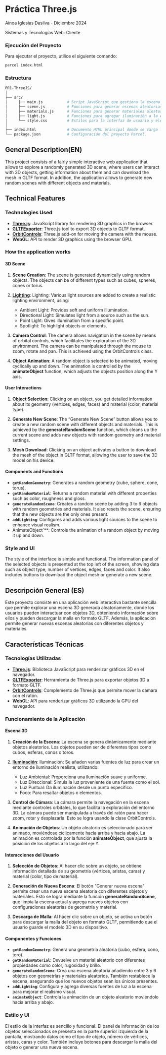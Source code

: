 # Práctica Three.js 

Ainoa Iglesias Dasilva -  Diciembre 2024

Sistemas y Tecnologías Web: Cliente

### Ejecución del Proyecto

Para ejecutar el proyecto, utilice el siguiente comando:

```bash
parcel index.html
```


### Estructura

```bash
PR1-ThreeJS/
│
├── src/
│     ├── main.js           # Script JavaScript que gestiona la escena 3D, interacciones y animaciones.
│     ├── scene.js          # Funciones para generar escenas aleatorias.
│     ├── materials.js      # Funciones para generar materiales aleatorios para los objetos 3D
│     ├── light.js          # Funciones para agregar iluminación a la escena.
│     └── style.css         # Estilos para la interfaz de usuario y elementos HTML.
│
├── index.html              # Documento HTML principal donde se carga la aplicación.
└── package.json            # Configuración del proyecto Parcel.         

```
## General Description(EN)

This project consists of a fairly simple interactive web application that allows to explore a randomly generated 3D scene, where users can interact with 3D objects, getting information about them and can download the mesh in GLTF format. In addition, the application allows to generate new random scenes with different objects and materials.

##  Technical Features

### Technologies Used

- [**Three.js**](https://threejs.org/): JavaScript library for rendering 3D graphics in the browser.
- [**GLTFExporter**](https://threejs.org/docs/#examples/en/exporters/GLTFExporter): Three.js tool to export 3D objects to GLTF format.
- [**OrbitControls**](https://threejs.org/docs/index.html?q=orbit#examples/en/controls/OrbitControls): Three.js add-on for moving the camera with the mouse.
- **WebGL**: API to render 3D graphics using the browser GPU.

### How the application works

#### 3D Scene

1. **Scene Creation**: The scene is generated dynamically using random objects. The objects can be of different types such as cubes, spheres, cones or torus.
   
2. [**Lighting**](https://threejs.org/docs/index.html?q=light#api/en/lights/): Lighting: Various light sources are added to create a realistic lighting environment, using:

    - Ambient Light: Provides soft and uniform illumination.
    - Directional Light: Simulates light from a source such as the sun.
    - Point Light: Gives illumination from a specific point.
    - Spotlight: To highlight objects or elements.

3. **Camera Control**: The camera allows navigation in the scene by means of orbital controls, which facilitates the exploration of the 3D environment. The camera can be manipulated through the mouse to zoom, rotate and pan. This is achieved using the OrbitControls class.

4. **Object Animation**: A random object is selected to be animated, moving cyclically up and down. The animation is controlled by the **animateObject** function, which adjusts the objects position along the Y axis.

#### User Interactions

1. **Object Selection**: Clicking on an object, you get detailed information about its geometry (vertices, edges, faces) and material (color, material type).

2. **Generate New Scene**: The “Generate New Scene” button allows you to create a new random scene with different objects and materials. This is achieved by the **generateRandomScene** function, which cleans up the current scene and adds new objects with random geometry and material settings.

3. **Mesh Download**: Clicking on an object activates a button to download the mesh of the object in GLTF format, allowing the user to save the 3D model on his device.

#### Components and Functions

- **`getRandomGeometry`**: Generates a random geometry (cube, sphere, cone, torus).
- **`getRandomMaterial`**: Returns a random material with different properties such as color, roughness and gloss.
- **`generateRandomScene`**: Creates a random scene by adding 3 to 6 objects with random geometries and materials. It also resets the scene, ensuring that the new objects are the only ones present.
- **`addLighting`**: Configures and adds various light sources to the scene to enhance visual realism.
- AnimateObject`**: Controls the animation of a random object by moving it up and down.

### Style and UI

The style of the interface is simple and functional. The information panel of the selected objects is presented at the top left of the screen, showing data such as object type, number of vertices, edges, faces and color. It also includes buttons to download the object mesh or generate a new scene.


## Descripción General (ES)

Este proyecto consiste en una aplicación web interactiva bastante sencilla que permite explorar una escena 3D generada aleatoriamente, donde los usuarios pueden interactuar con objetos 3D, obteniendo información sobre ellos y pueden descargar la malla en formato GLTF. Además, la aplicación permite generar nuevas escenas aleatorias con diferentes objetos y materiales.

## Características Técnicas

### Tecnologías Utilizadas

- [**Three.js**](https://threejs.org/): Biblioteca JavaScript para renderizar gráficos 3D en el navegador.
- [**GLTFExporter**](https://threejs.org/docs/#examples/en/exporters/GLTFExporter): Herramienta de Three.js para exportar objetos 3D a formato GLTF.
- [**OrbitControls**](https://threejs.org/docs/index.html?q=orbit#examples/en/controls/OrbitControls): Complemento de Three.js que permite mover la cámara con el ratón.
- **WebGL**: API para renderizar gráficos 3D utilizando la GPU del navegador.

### Funcionamiento de la Aplicación

#### Escena 3D

1. **Creación de la Escena**: La escena se genera dinámicamente mediante objetos aleatorios. Los objetos pueden ser de diferentes tipos como cubos, esferas, conos o toros.
   
2. [**Iluminación**](https://threejs.org/docs/index.html?q=light#api/en/lights/): Iluminación: Se añaden varias fuentes de luz para crear un entorno de iluminación realista, utilizando:

    - Luz Ambiental: Proporciona una iluminación suave y uniforme.
    - Luz Direccional: Simula la luz proveniente de una fuente como el sol.
    - Luz Puntual: Da iluminación desde un punto específico.
    - Foco: Para resaltar objetos o elementos.

3. **Control de Cámara**:  La cámara permite la navegación en la escena mediante controles orbitales, lo que facilita la exploración del entorno 3D. La cámara puede ser manipulada a través del ratón para hacer zoom, rotar y desplazarla. Esto se logra usando la clase OrbitControls.

4. **Animación de Objetos**: Un objeto aleatorio es seleccionado para ser animado, moviéndose cíclicamente hacia arriba y hacia abajo. La animación es controlada por la función **animateObject**, que ajusta la posición de los objetos a lo largo del eje Y.

#### Interacciones del Usuario

1. **Selección de Objetos**: Al hacer clic sobre un objeto, se obtiene información detallada de su geometría (vértices, aristas, caras) y material (color, tipo de material).

2. **Generación de Nueva Escena**: El botón "Generar nueva escena" permite crear una nueva escena aleatoria con diferentes objetos y materiales. Esto se logra mediante la función **generateRandomScene**, que limpia la escena actual y agrega nuevos objetos con configuraciones aleatorias de geometría y material.

3. **Descarga de Malla**: Al hacer clic sobre un objeto, se activa un botón para descargar la malla del objeto en formato GLTF, permitiendo que el usuario guarde el modelo 3D en su dispositivo.

#### Componentes y Funciones

- **`getRandomGeometry`**: Genera una geometría aleatoria (cubo, esfera, cono, toro).
- **`getRandomMaterial`**: Devuelve un material aleatorio con diferentes propiedades como color, rugosidad y brillo.
- **`generateRandomScene`**: Crea una escena aleatoria añadiendo entre 3 y 6 objetos con geometrías y materiales aleatorios. También restablece la escena, asegurando que los nuevos objetos sean los únicos presentes.
- **`addLighting`**: Configura y agrega diversas fuentes de luz a la escena para mejorar el realismo visual.
- **`animateObject`**: Controla la animación de un objeto aleatorio moviéndolo hacia arriba y abajo.

### Estilo y UI

El estilo de la interfaz es sencillo y funcional. El panel de información de los objetos seleccionados se presenta en la parte superior izquierda de la pantalla, mostrando datos como el tipo de objeto, número de vértices, aristas, caras y color. También incluye botones para descargar la malla del objeto o generar una nueva escena.